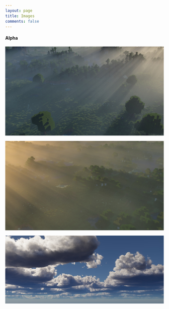 ```yaml
---
layout: page
title: Images
comments: false
---
```


#### Alpha

![img](https://raw.githubusercontent.com/ymir-graphics/ymir-graphics.github.io/master/img/bg0.jpg)

![img](https://raw.githubusercontent.com/ymir-graphics/ymir-graphics.github.io/master/img/bg1.jpg)

![img](https://raw.githubusercontent.com/ymir-graphics/ymir-graphics.github.io/master/img/bg2.jpg)
